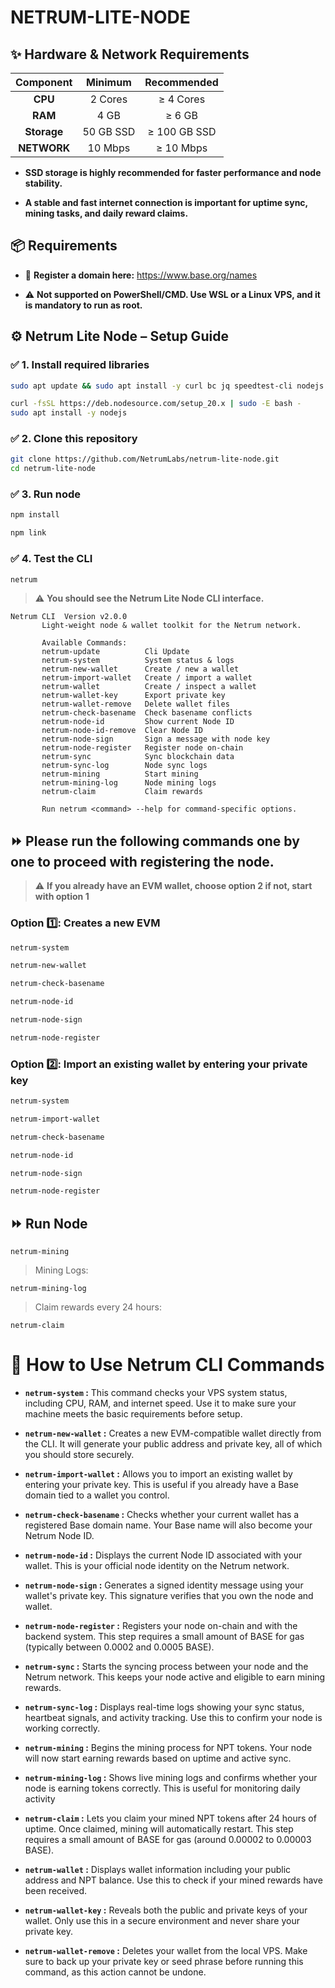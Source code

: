 # NETRUM-LITE-NODE

## ✨ Hardware & Network Requirements 

|  Component	|         Minimum           |       Recommended         |
| :---------: | :-----------------------: |:-----------------------:  |    
|   **CPU**   |         2 Cores           |        ≥ 4 Cores          |
|   **RAM**   |         4 GB              |        ≥ 6 GB             |
| **Storage** |         50 GB SSD         |        ≥ 100 GB SSD       |
| **NETWORK** |         10 Mbps           |        ≥ 10 Mbps          |

- **SSD storage is highly recommended for faster performance and node stability.**

- **A stable and fast internet connection is important for uptime sync, mining tasks, and daily reward claims.**

## 📦 Requirements
- 💠 **Register a domain here:** https://www.base.org/names

- ⚠️ **Not supported on PowerShell/CMD. Use WSL or a Linux VPS, and it is mandatory to run as root.**


## ⚙️ Netrum Lite Node – Setup Guide

### ✅ 1. Install required libraries
```bash
sudo apt update && sudo apt install -y curl bc jq speedtest-cli nodejs npm
```
```bash
curl -fsSL https://deb.nodesource.com/setup_20.x | sudo -E bash -
sudo apt install -y nodejs
```

### ✅ 2. Clone this repository
```bash
git clone https://github.com/NetrumLabs/netrum-lite-node.git
cd netrum-lite-node
```

### ✅ 3. Run node
```bash
npm install
```
```bash
npm link
```

### ✅ 4. Test the CLI
```bash
netrum
```

> ⚠️ **You should see the Netrum Lite Node CLI interface.**
```
Netrum CLI  Version v2.0.0
       Light-weight node & wallet toolkit for the Netrum network.

       Available Commands:
       netrum-update          Cli Update
       netrum-system          System status & logs
       netrum-new-wallet      Create / new a wallet
       netrum-import-wallet   Create / import a wallet
       netrum-wallet          Create / inspect a wallet
       netrum-wallet-key      Export private key
       netrum-wallet-remove   Delete wallet files
       netrum-check-basename  Check basename conflicts
       netrum-node-id         Show current Node ID
       netrum-node-id-remove  Clear Node ID
       netrum-node-sign       Sign a message with node key
       netrum-node-register   Register node on-chain
       netrum-sync            Sync blockchain data
       netrum-sync-log        Node sync logs
       netrum-mining          Start mining
       netrum-mining-log      Node mining logs
       netrum-claim           Claim rewards

       Run netrum <command> --help for command-specific options.
```

## ⏩ Please run the following commands one by one to proceed with registering the node.

> ⚠️ **If you already have an EVM wallet, choose option 2 if not, start with option 1**

### Option 1️⃣: Creates a new EVM

```bash
netrum-system
```
```bash
netrum-new-wallet
```
```bash
netrum-check-basename
```
```bash
netrum-node-id
```
```bash
netrum-node-sign
```
```bash
netrum-node-register
```
### Option 2️⃣: Import an existing wallet by entering your private key

```bash
netrum-system
```
```bash
netrum-import-wallet
```
```bash
netrum-check-basename
```
```bash
netrum-node-id
```
```bash
netrum-node-sign
```
```bash
netrum-node-register
```

## ⏩ Run Node 
```
netrum-mining
```
> Mining Logs: 
```
netrum-mining-log
```
> Claim rewards every 24 hours: 
```
netrum-claim
```

# 📑 How to Use Netrum CLI Commands

- **`netrum-system` :** This command checks your VPS system status, including CPU, RAM, and internet speed. Use it to make sure your machine meets the basic requirements before setup.


- **`netrum-new-wallet` :** Creates a new EVM-compatible wallet directly from the CLI. It will generate your public address and private key, all of which you should store securely.


- **`netrum-import-wallet` :** Allows you to import an existing wallet by entering your private key. This is useful if you already have a Base domain tied to a wallet you control.


- **`netrum-check-basename` :** Checks whether your current wallet has a registered Base domain name. Your Base name will also become your Netrum Node ID.


- **`netrum-node-id` :** Displays the current Node ID associated with your wallet. This is your official node identity on the Netrum network.


- **`netrum-node-sign` :** Generates a signed identity message using your wallet's private key. This signature verifies that you own the node and wallet.


- **`netrum-node-register` :** Registers your node on-chain and with the backend system. This step requires a small amount of BASE for gas (typically between 0.0002 and 0.0005 BASE).


- **`netrum-sync` :** Starts the syncing process between your node and the Netrum network. This keeps your node active and eligible to earn mining rewards.


- **`netrum-sync-log` :** Displays real-time logs showing your sync status, heartbeat signals, and activity tracking. Use this to confirm your node is working correctly.


- **`netrum-mining` :** Begins the mining process for NPT tokens. Your node will now start earning rewards based on uptime and active sync.


- **`netrum-mining-log` :** Shows live mining logs and confirms whether your node is earning tokens correctly. This is useful for monitoring daily activity


- **`netrum-claim` :** Lets you claim your mined NPT tokens after 24 hours of uptime. Once claimed, mining will automatically restart. This step requires a small amount of BASE for gas (around 0.00002 to 0.00003 BASE).


- **`netrum-wallet` :** Displays wallet information including your public address and NPT balance. Use this to check if your mined rewards have been received.


- **`netrum-wallet-key` :** Reveals both the public and private keys of your wallet. Only use this in a secure environment and never share your private key.


- **`netrum-wallet-remove` :** Deletes your wallet from the local VPS. Make sure to back up your private key or seed phrase before running this command, as this action cannot be undone.
